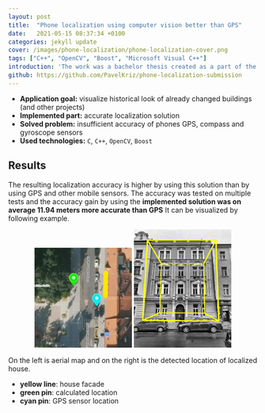 ```yaml
---
layout: post
title:  "Phone localization using computer vision better than GPS"
date:   2021-05-15 08:37:34 +0100
categories: jekyll update
cover: /images/phone-localization/phone-localization-cover.png
tags: ["C++", "OpenCV", "Boost", "Microsoft Visual C++"]
introduction: 'The work was a bachelor thesis created as a part of the Dowry Cities of Czech Queens project, which aims to bring history closer to the general public using modern technologies such as augmented reality. This is done using an application for Android mobile devices, which displays historical elements in the camera scene at runtime. This work contributes to its development by proposing a localization solution for the application using image and geolocation data.'
github: https://github.com/PavelKriz/phone-localization-submission
---
```



- **Application goal:** visualize historical look of already changed buildings (and other projects)
- **Implemented part:** accurate localization solution
- **Solved problem:** insufficient accuracy of phones GPS, compass and gyroscope sensors  
- **Used technologies:** `C`, `C++`, `OpenCV`, `Boost`

## Results

The resulting localization accuracy is higher by using this solution than by using GPS and other mobile sensors. The accuracy was tested on multiple tests and the accuracy gain by using the **implemented solution was on average 11.94 meters more accurate than GPS** It can be visualized by following example. 

<div style="text-align:center">
<p float="left" >
<img src="/images/phone-localization/Vrsovice2_loc.jpg"  width="39%"/>
<img src="/images/phone-localization/Vrsovice2_vol.jpg"  width="39%"/>  
</p>
</div>

On the left is aerial map and on the right is the detected location of localized house.
- **yellow line**: house facade
- **green pin**: calculated location
- **cyan pin**: GPS sensor location


